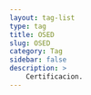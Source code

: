 ```yaml
---
layout: tag-list
type: tag
title: OSED
slug: OSED
category: Tag
sidebar: false
description: >
    Certificacion.
---
```


